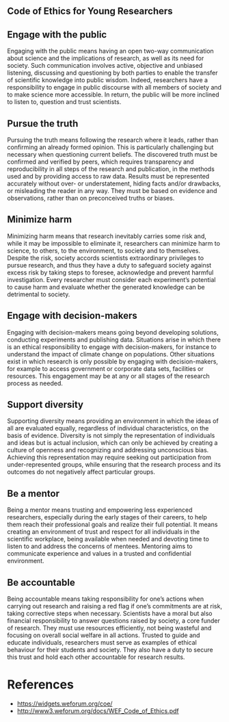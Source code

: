 Code of Ethics for Young Researchers
---

## Engage with the public
Engaging with the public means having an open two-way 
communication about science and the implications of research, 
as well as its need for society. Such communication involves active, 
objective and unbiased listening, discussing and questioning by 
both parties to enable the transfer of scientific knowledge 
into public wisdom. 
Indeed, researchers have a responsibility to engage in public 
discourse with all members of society and to make science 
more accessible. In return, the public will be more inclined 
to listen to, question and trust scientists.

## Pursue the truth
Pursuing the truth means following the research where it leads, 
rather than confirming an already formed opinion. 
This is particularly challenging but necessary when questioning 
current beliefs. The discovered truth must be confirmed and 
verified by peers, which requires transparency and 
reproducibility in all steps of the research and publication, 
in the methods used and by providing access to raw data. 
Results must be represented accurately without over- or understatement, 
hiding facts and/or drawbacks, or misleading the reader in any way. 
They must be based on evidence and observations, 
rather than on preconceived truths or biases.


## Minimize harm
Minimizing harm means that research inevitably carries some risk and, 
while it may be impossible to eliminate it, researchers can minimize 
harm to science, to others, to the environment, 
to society and to themselves. 
Despite the risk, society accords scientists extraordinary 
privileges to pursue research, and thus they have a duty to 
safeguard society against excess risk by taking steps to foresee, 
acknowledge and prevent harmful investigation. 
Every researcher must consider each experiment’s potential to cause 
harm and evaluate whether the generated knowledge can be detrimental 
to society.

## Engage with decision-makers
Engaging with decision-makers means going beyond developing solutions, 
conducting experiments and publishing data. 
Situations arise in which there is an ethical responsibility 
to engage with decision-makers, for instance to understand 
the impact of climate change on populations. 
Other situations exist in which research is only possible 
by engaging with decision-makers, for example to access 
government or corporate data sets, facilities or resources. 
This engagement may be at any or all stages of the research 
process as needed.

## Support diversity
Supporting diversity means providing an environment in which 
the ideas of all are evaluated equally, regardless of individual 
characteristics, on the basis of evidence. 
Diversity is not simply the representation of individuals and ideas 
but is actual inclusion, which can only be achieved by creating a 
culture of openness and recognizing and addressing unconscious bias. 
Achieving this representation may require seeking out participation 
from under-represented groups, while ensuring that the 
research process and its outcomes do not negatively affect 
particular groups.


## Be a mentor
Being a mentor means trusting and empowering less experienced 
researchers, especially during the early stages of their careers, 
to help them reach their professional goals and realize their 
full potential. It means creating an environment of trust and 
respect for all individuals in the scientific workplace, 
being available when needed and devoting time to listen to 
and address the concerns of mentees. 
Mentoring aims to communicate experience and values in a 
trusted and confidential environment.

## Be accountable
Being accountable means taking responsibility for one’s actions 
when carrying out research and raising a red flag if one’s 
commitments are at risk, taking corrective steps when necessary. 
Scientists have a moral but also financial responsibility to answer 
questions raised by society, a core funder of research. 
They must use resources efficiently, not being wasteful and 
focusing on overall social welfare in all actions. 
Trusted to guide and educate individuals, researchers must serve 
as examples of ethical behaviour for their students and society. 
They also have a duty to secure this trust and hold each other 
accountable for research results.



# References

* https://widgets.weforum.org/coe/
* http://www3.weforum.org/docs/WEF_Code_of_Ethics.pdf





